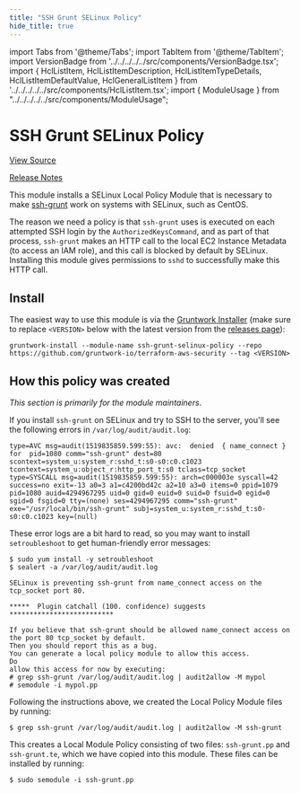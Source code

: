 ```yaml
---
title: "SSH Grunt SELinux Policy"
hide_title: true
---
```


import Tabs from '@theme/Tabs';
import TabItem from '@theme/TabItem';
import VersionBadge from '../../../../../src/components/VersionBadge.tsx';
import { HclListItem, HclListItemDescription, HclListItemTypeDetails, HclListItemDefaultValue, HclGeneralListItem } from '../../../../../src/components/HclListItem.tsx';
import { ModuleUsage } from "../../../../../src/components/ModuleUsage";

<VersionBadge repoTitle="Security Modules" version="0.75.10" lastModifiedVersion="0.44.10"/>

# SSH Grunt SELinux Policy

<a href="https://github.com/gruntwork-io/terraform-aws-security/tree/v0.75.10/modules/ssh-grunt-selinux-policy" className="link-button" title="View the source code for this module in GitHub.">View Source</a>

<a href="https://github.com/gruntwork-io/terraform-aws-security/releases/tag/v0.44.10" className="link-button" title="Release notes for only versions which impacted this module.">Release Notes</a>

This module installs a SELinux Local Policy Module that is necessary to make [ssh-grunt](https://github.com/gruntwork-io/terraform-aws-security/tree/v0.75.10/modules/ssh-grunt) work on
systems with SELinux, such as CentOS.

The reason we need a policy is that `ssh-grunt` uses is executed on each attempted SSH login by the
`AuthorizedKeysCommand`, and as part of that process, `ssh-grunt` makes an HTTP call to the local EC2 Instance Metadata
(to access an IAM role), and this call is blocked by default by SELinux. Installing this module gives permissions to
`sshd` to successfully make this HTTP call.

## Install

The easiest way to use this module is via the [Gruntwork
Installer](https://github.com/gruntwork-io/gruntwork-installer) (make sure to replace `<VERSION>` below with the latest
version from the [releases page](https://github.com/gruntwork-io/terraform-aws-security/releases)):

```
gruntwork-install --module-name ssh-grunt-selinux-policy --repo https://github.com/gruntwork-io/terraform-aws-security --tag <VERSION>
```

## How this policy was created

*This section is primarily for the module maintainers*.

If you install `ssh-grunt` on SELinux and try to SSH to the server, you'll see the following errors in
`/var/log/audit/audit.log`:

```
type=AVC msg=audit(1519835859.599:55): avc:  denied  { name_connect } for  pid=1080 comm="ssh-grunt" dest=80 scontext=system_u:system_r:sshd_t:s0-s0:c0.c1023 tcontext=system_u:object_r:http_port_t:s0 tclass=tcp_socket
type=SYSCALL msg=audit(1519835859.599:55): arch=c000003e syscall=42 success=no exit=-13 a0=3 a1=c4200bd42c a2=10 a3=0 items=0 ppid=1079 pid=1080 auid=4294967295 uid=0 gid=0 euid=0 suid=0 fsuid=0 egid=0 sgid=0 fsgid=0 tty=(none) ses=4294967295 comm="ssh-grunt" exe="/usr/local/bin/ssh-grunt" subj=system_u:system_r:sshd_t:s0-s0:c0.c1023 key=(null)
```

These error logs are a bit hard to read, so you may want to install `setroubleshoot` to get human-friendly error
messages:

```
$ sudo yum install -y setroubleshoot
$ sealert -a /var/log/audit/audit.log

SELinux is preventing ssh-grunt from name_connect access on the tcp_socket port 80.

*****  Plugin catchall (100. confidence) suggests   **************************

If you believe that ssh-grunt should be allowed name_connect access on the port 80 tcp_socket by default.
Then you should report this as a bug.
You can generate a local policy module to allow this access.
Do
allow this access for now by executing:
# grep ssh-grunt /var/log/audit/audit.log | audit2allow -M mypol
# semodule -i mypol.pp
```

Following the instructions above, we created the Local Policy Module files by running:

```
$ grep ssh-grunt /var/log/audit/audit.log | audit2allow -M ssh-grunt
```

This creates a Local Module Policy consisting of two files: `ssh-grunt.pp` and `ssh-grunt.te`, which we have copied into
this module. These files can be installed by running:

```
$ sudo semodule -i ssh-grunt.pp
```

<!-- ##DOCS-SOURCER-START
{
  "originalSources": [
    "https://github.com/gruntwork-io/terraform-aws-security/tree/v0.75.10/modules/ssh-grunt-selinux-policy/readme.md",
    "https://github.com/gruntwork-io/terraform-aws-security/tree/v0.75.10/modules/ssh-grunt-selinux-policy/variables.tf",
    "https://github.com/gruntwork-io/terraform-aws-security/tree/v0.75.10/modules/ssh-grunt-selinux-policy/outputs.tf"
  ],
  "sourcePlugin": "module-catalog-api",
  "hash": "4c1a1237e23f67b07032d084a7c8f2b4"
}
##DOCS-SOURCER-END -->
